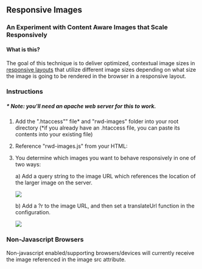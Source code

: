 ## Responsive Images
### An Experiment with Content Aware Images that Scale Responsively

#### What is this?
The goal of this technique is to deliver optimized, contextual image sizes in [responsive layouts](http://www.alistapart.com/articles/responsive-web-design/) that utilize different image sizes depending on what size the image is going to be rendered in the browser in a responsive layout.

### Instructions 
##### * Note: you'll need an apache web server for this to work.

1. Add the ".htaccess"" file* and "rwd-images" folder into your root directory 
	(*if you already have an .htaccess file, you can paste its contents into your existing file)

2. Reference "rwd-images.js" from your HTML:

	<script src="rwd-images/rwd-images.js"></script>
	
3. You determine which images you want to behave responsively in one of two ways:

	a) Add a query string to the image URL which references the location of the larger image on the server.
	
	<img src="/small.jpg?r=/large.jpg" />

	b) Add a ?r to the image URL, and then set a translateUrl function in the configuration.
	
	<img src="/small.jpg?r" />
	
	<script>
		var rwd_options = {
			translateUrl: function(url) {
				return url.replace(/\.(jpe?g|png|gif)$$/, function(str, p1) {
					return "@2x." + p1;
				})
			}
		};
	</script>


### Non-Javascript Browsers
Non-javascript enabled/supporting browsers/devices will currently receive the image referenced in the image src attribute.